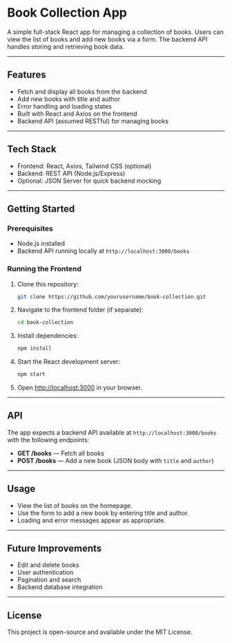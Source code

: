 # Book Collection App

A simple full-stack React app for managing a collection of books. Users can view the list of books and add new books via a form. The backend API handles storing and retrieving book data.

---

## Features

* Fetch and display all books from the backend
* Add new books with title and author
* Error handling and loading states
* Built with React and Axios on the frontend
* Backend API (assumed RESTful) for managing books

---

## Tech Stack

* Frontend: React, Axios, Tailwind CSS (optional)
* Backend: REST API (Node.js/Express)
* Optional: JSON Server for quick backend mocking

---

## Getting Started

### Prerequisites

* Node.js installed
* Backend API running locally at `http://localhost:3000/books`

### Running the Frontend

1. Clone this repository:

   ```bash
   git clone https://github.com/yourusername/book-collection.git
   ```

2. Navigate to the frontend folder (if separate):

   ```bash
   cd book-collection
   ```

3. Install dependencies:

   ```bash
   npm install
   ```

4. Start the React development server:

   ```bash
   npm start
   ```

5. Open [http://localhost:3000](http://localhost:3000) in your browser.

---

## API

The app expects a backend API available at `http://localhost:3000/books` with the following endpoints:

* **GET /books** — Fetch all books
* **POST /books** — Add a new book (JSON body with `title` and `author`)

---

## Usage

* View the list of books on the homepage.
* Use the form to add a new book by entering title and author.
* Loading and error messages appear as appropriate.

---

## Future Improvements

* Edit and delete books
* User authentication
* Pagination and search
* Backend database integration

---

## License

This project is open-source and available under the MIT License.
